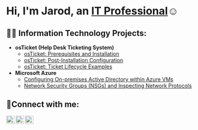 <h1>Hi, I'm Jarod, an <a href="https://www.linkedin.com/in/jarod-gilmore-ab305b157/">IT Professional</a>☺</h1>

<h2>👨‍💻 Information Technology Projects:</h2>

- <b>osTicket (Help Desk Ticketing System)</b>
  - [osTicket: Prerequisites and Installation](https://github.com/jagilmorProf/osticket-prereqs)
  - [osTicket: Post-Installation Configuration](https://github.com/jagilmorProf/post-install-config)
  - [osTicket: Ticket Lifecycle Examples](https://github.com/jagilmorProf/ticket-lifecycle)
- <b>Microsoft Azure</b>
  - [Configuring On-premises Active Directory within Azure VMs](https://github.com/jagilmorProf/configure-ad)
  - [Network Security Groups (NSGs) and Inspecting Network Protocols](https://github.com/jagilmorProf/azure-network-protocols)

<h2>🤳Connect with me:</h2>

[<img align="left" alt="Josh | Twitter" width="22px" src="https://cdn.jsdelivr.net/npm/simple-icons@v3/icons/twitter.svg" />][twitter]
[<img align="left" alt="Josh | LinkedIn" width="22px" src="https://cdn.jsdelivr.net/npm/simple-icons@v3/icons/linkedin.svg" />][linkedin]
[<img align="left" alt="Josh | Instagram" width="22px" src="https://cdn.jsdelivr.net/npm/simple-icons@v3/icons/instagram.svg" />][instagram]

[twitter]: https://twitter.com/eromligaj
[instagram]: https://www.instagram.com/jarod.gilmore
[linkedin]: https://www.linkedin.com/in/jarod-gilmore-ab305b157/
<!--
**jagilmorProf/jagilmorProf** is a ✨ _special_ ✨ repository because its `README.md` (this file) appears on your GitHub profile.

Here are some ideas to get you started:

- 🔭 I’m currently working on ...
- 🌱 I’m currently learning ...
- 👯 I’m looking to collaborate on ...
- 🤔 I’m looking for help with ...
- 💬 Ask me about ...
- 📫 How to reach me: ...
- 😄 Pronouns: ...
- ⚡ Fun fact: ...
-->
